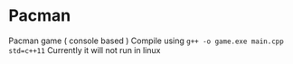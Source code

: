# Pacman
Pacman game ( console based )
Compile using `g++ -o game.exe main.cpp std=c++11` 
Currently it will not run in linux
